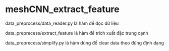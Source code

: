 # meshCNN_extract_feature
data_preprocess/data_reader.py là hàm để đọc dữ liệu

data_preprecess/extract_feature là hàm để trích xuất đặc trưng cạnh

data_preprecess/simplify.py là hàm dùng để clear data theo đúng định dạng
